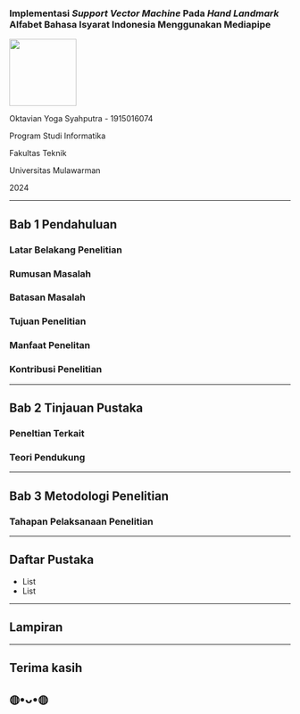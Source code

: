 ### Implementasi _Support Vector Machine_ Pada _Hand Landmark_ Alfabet Bahasa Isyarat Indonesia Menggunakan Mediapipe

<div class="r-stack">
<img src="/skripsian/img/unmul-alpha.png" width="120" />
</div>

Oktavian Yoga Syahputra - 1915016074

Program Studi Informatika

Fakultas Teknik

Universitas Mulawarman

2024

---

## Bab 1 Pendahuluan


### Latar Belakang Penelitian


### Rumusan Masalah


### Batasan Masalah


### Tujuan Penelitian


### Manfaat Penelitan


### Kontribusi Penelitian

---

## Bab 2 Tinjauan Pustaka


### Peneltian Terkait


### Teori Pendukung

---

## Bab 3 Metodologi Penelitian


### Tahapan Pelaksanaan Penelitian

---

## Daftar Pustaka


+ List
+ List

---

## Lampiran

---

## Terima kasih 
## ◍•ᴗ•◍

